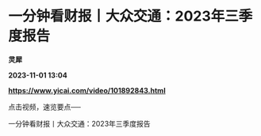 # 一分钟看财报丨大众交通：2023年三季度报告
**灵犀**

**2023-11-01 13:04**

**https://www.yicai.com/video/101892843.html**

点击视频，速览要点──

一分钟看财报丨大众交通：2023年三季度报告